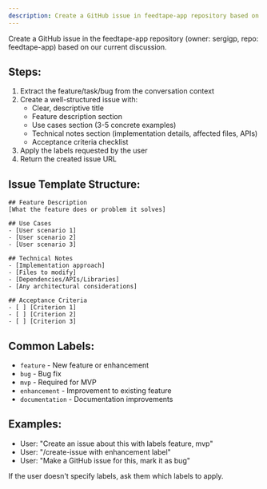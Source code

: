 ```yaml
---
description: Create a GitHub issue in feedtape-app repository based on current discussion
---
```


Create a GitHub issue in the feedtape-app repository (owner: sergigp, repo: feedtape-app) based on our current discussion.

## Steps:
1. Extract the feature/task/bug from the conversation context
2. Create a well-structured issue with:
   - Clear, descriptive title
   - Feature description section
   - Use cases section (3-5 concrete examples)
   - Technical notes section (implementation details, affected files, APIs)
   - Acceptance criteria checklist
3. Apply the labels requested by the user
4. Return the created issue URL

## Issue Template Structure:

```
## Feature Description
[What the feature does or problem it solves]

## Use Cases
- [User scenario 1]
- [User scenario 2]
- [User scenario 3]

## Technical Notes
- [Implementation approach]
- [Files to modify]
- [Dependencies/APIs/Libraries]
- [Any architectural considerations]

## Acceptance Criteria
- [ ] [Criterion 1]
- [ ] [Criterion 2]
- [ ] [Criterion 3]
```

## Common Labels:
- `feature` - New feature or enhancement
- `bug` - Bug fix
- `mvp` - Required for MVP
- `enhancement` - Improvement to existing feature
- `documentation` - Documentation improvements

## Examples:
- User: "Create an issue about this with labels feature, mvp"
- User: "/create-issue with enhancement label"
- User: "Make a GitHub issue for this, mark it as bug"

If the user doesn't specify labels, ask them which labels to apply.
